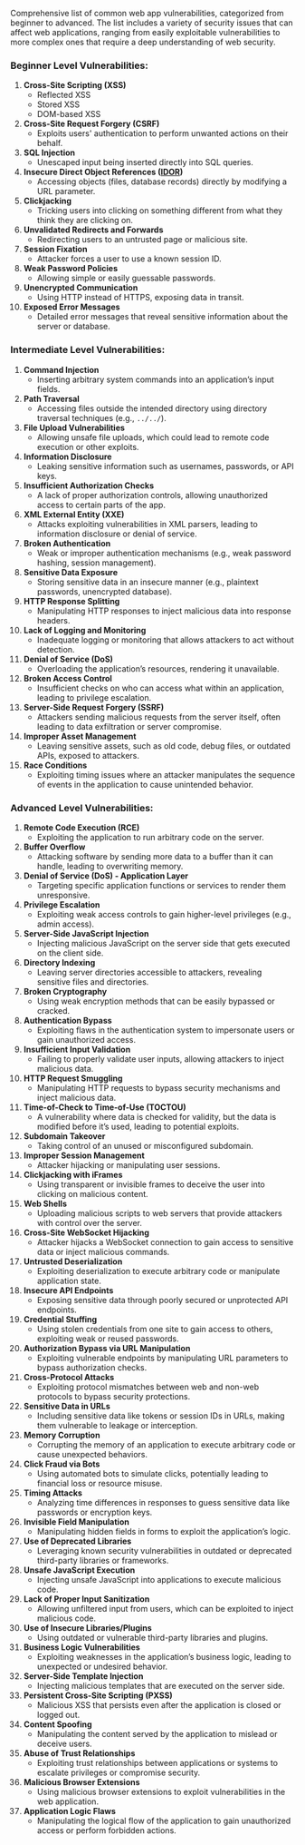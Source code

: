 Comprehensive list of common web app vulnerabilities, categorized from beginner to advanced. The list includes a variety of security issues that can affect web applications, ranging from easily exploitable vulnerabilities to more complex ones that require a deep understanding of web security.

### Beginner Level Vulnerabilities:

1. **Cross-Site Scripting (XSS)**
    - Reflected XSS
    - Stored XSS
    - DOM-based XSS
2. **Cross-Site Request Forgery (CSRF)**
    - Exploits users' authentication to perform unwanted actions on their behalf.
3. **SQL Injection**
    - Unescaped input being inserted directly into SQL queries.
4. **Insecure Direct Object References ([IDOR](https://github.com/iamprim0rdial/Bug-Hunting-Resource/blob/main/webapp-vulnerability-explain.md#6-insecure-direct-object-reference-idor))**
    - Accessing objects (files, database records) directly by modifying a URL parameter.
5. **Clickjacking**
    - Tricking users into clicking on something different from what they think they are clicking on.
6. **Unvalidated Redirects and Forwards**
    - Redirecting users to an untrusted page or malicious site.
7. **Session Fixation**
    - Attacker forces a user to use a known session ID.
8. **Weak Password Policies**
    - Allowing simple or easily guessable passwords.
9. **Unencrypted Communication**
    - Using HTTP instead of HTTPS, exposing data in transit.
10. **Exposed Error Messages**
    - Detailed error messages that reveal sensitive information about the server or database.

### Intermediate Level Vulnerabilities:

1. **Command Injection**
    - Inserting arbitrary system commands into an application’s input fields.
2. **Path Traversal**
    - Accessing files outside the intended directory using directory traversal techniques (e.g., `../../`).
3. **File Upload Vulnerabilities**
    - Allowing unsafe file uploads, which could lead to remote code execution or other exploits.
4. **Information Disclosure**
    - Leaking sensitive information such as usernames, passwords, or API keys.
5. **Insufficient Authorization Checks**
    - A lack of proper authorization controls, allowing unauthorized access to certain parts of the app.
6. **XML External Entity (XXE)**
    - Attacks exploiting vulnerabilities in XML parsers, leading to information disclosure or denial of service.
7. **Broken Authentication**
    - Weak or improper authentication mechanisms (e.g., weak password hashing, session management).
8. **Sensitive Data Exposure**
    - Storing sensitive data in an insecure manner (e.g., plaintext passwords, unencrypted database).
9. **HTTP Response Splitting**
    - Manipulating HTTP responses to inject malicious data into response headers.
10. **Lack of Logging and Monitoring**
    - Inadequate logging or monitoring that allows attackers to act without detection.
11. **Denial of Service (DoS)**
    - Overloading the application’s resources, rendering it unavailable.
12. **Broken Access Control**
    - Insufficient checks on who can access what within an application, leading to privilege escalation.
13. **Server-Side Request Forgery (SSRF)**
    - Attackers sending malicious requests from the server itself, often leading to data exfiltration or server compromise.
14. **Improper Asset Management**
    - Leaving sensitive assets, such as old code, debug files, or outdated APIs, exposed to attackers.
15. **Race Conditions**
    - Exploiting timing issues where an attacker manipulates the sequence of events in the application to cause unintended behavior.

### Advanced Level Vulnerabilities:

1. **Remote Code Execution (RCE)**
    - Exploiting the application to run arbitrary code on the server.
2. **Buffer Overflow**
    - Attacking software by sending more data to a buffer than it can handle, leading to overwriting memory.
3. **Denial of Service (DoS) - Application Layer**
    - Targeting specific application functions or services to render them unresponsive.
4. **Privilege Escalation**
    - Exploiting weak access controls to gain higher-level privileges (e.g., admin access).
5. **Server-Side JavaScript Injection**
    - Injecting malicious JavaScript on the server side that gets executed on the client side.
6. **Directory Indexing**
    - Leaving server directories accessible to attackers, revealing sensitive files and directories.
7. **Broken Cryptography**
    - Using weak encryption methods that can be easily bypassed or cracked.
8. **Authentication Bypass**
    - Exploiting flaws in the authentication system to impersonate users or gain unauthorized access.
9. **Insufficient Input Validation**
    - Failing to properly validate user inputs, allowing attackers to inject malicious data.
10. **HTTP Request Smuggling**
    - Manipulating HTTP requests to bypass security mechanisms and inject malicious data.
11. **Time-of-Check to Time-of-Use (TOCTOU)**
    - A vulnerability where data is checked for validity, but the data is modified before it’s used, leading to potential exploits.
12. **Subdomain Takeover**
    - Taking control of an unused or misconfigured subdomain.
13. **Improper Session Management**
    - Attacker hijacking or manipulating user sessions.
14. **Clickjacking with iFrames**
    - Using transparent or invisible frames to deceive the user into clicking on malicious content.
15. **Web Shells**
    - Uploading malicious scripts to web servers that provide attackers with control over the server.
16. **Cross-Site WebSocket Hijacking**
    - Attacker hijacks a WebSocket connection to gain access to sensitive data or inject malicious commands.
17. **Untrusted Deserialization**
    - Exploiting deserialization to execute arbitrary code or manipulate application state.
18. **Insecure API Endpoints**
    - Exposing sensitive data through poorly secured or unprotected API endpoints.
19. **Credential Stuffing**
    - Using stolen credentials from one site to gain access to others, exploiting weak or reused passwords.
20. **Authorization Bypass via URL Manipulation**
    - Exploiting vulnerable endpoints by manipulating URL parameters to bypass authorization checks.
21. **Cross-Protocol Attacks**
    - Exploiting protocol mismatches between web and non-web protocols to bypass security protections.
22. **Sensitive Data in URLs**
    - Including sensitive data like tokens or session IDs in URLs, making them vulnerable to leakage or interception.
23. **Memory Corruption**
    - Corrupting the memory of an application to execute arbitrary code or cause unexpected behaviors.
24. **Click Fraud via Bots**
    - Using automated bots to simulate clicks, potentially leading to financial loss or resource misuse.
25. **Timing Attacks**
    - Analyzing time differences in responses to guess sensitive data like passwords or encryption keys.
26. **Invisible Field Manipulation**
    - Manipulating hidden fields in forms to exploit the application’s logic.
27. **Use of Deprecated Libraries**
    - Leveraging known security vulnerabilities in outdated or deprecated third-party libraries or frameworks.
28. **Unsafe JavaScript Execution**
    - Injecting unsafe JavaScript into applications to execute malicious code.
29. **Lack of Proper Input Sanitization**
    - Allowing unfiltered input from users, which can be exploited to inject malicious code.
30. **Use of Insecure Libraries/Plugins**
    - Using outdated or vulnerable third-party libraries and plugins.
31. **Business Logic Vulnerabilities**
    - Exploiting weaknesses in the application’s business logic, leading to unexpected or undesired behavior.
32. **Server-Side Template Injection**
    - Injecting malicious templates that are executed on the server side.
33. **Persistent Cross-Site Scripting (PXSS)**
    - Malicious XSS that persists even after the application is closed or logged out.
34. **Content Spoofing**
    - Manipulating the content served by the application to mislead or deceive users.
35. **Abuse of Trust Relationships**
    - Exploiting trust relationships between applications or systems to escalate privileges or compromise security.
36. **Malicious Browser Extensions**
    - Using malicious browser extensions to exploit vulnerabilities in the web application.
37. **Application Logic Flaws**
    - Manipulating the logical flow of the application to gain unauthorized access or perform forbidden actions.
